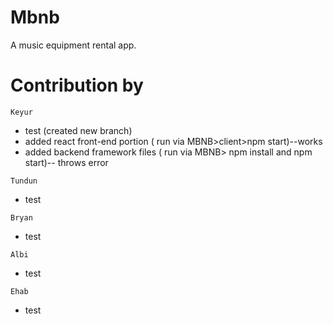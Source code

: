 # Mbnb
A music equipment rental app.

# Contribution by
`Keyur`
* test (created new branch)
* added react front-end portion ( run via MBNB>client>npm start)--works
* added backend framework files ( run via MBNB> npm install and npm start)-- throws error

`Tundun`
* test

`Bryan`
* test

`Albi`
* test

`Ehab`
* test

